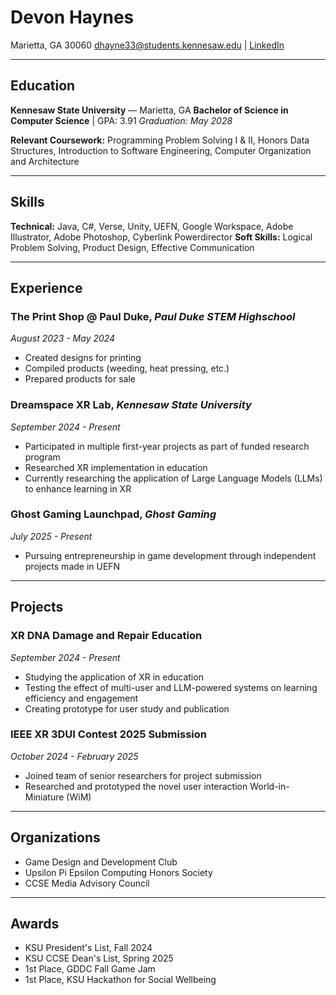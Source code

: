 # Devon Haynes

Marietta, GA 30060
dhayne33@students.kennesaw.edu | [LinkedIn](https://www.linkedin.com/in/devon-haynes-99515630b/)

---

## Education
**Kennesaw State University** — Marietta, GA
**Bachelor of Science in Computer Science** | GPA: 3.91
_Graduation: May 2028_

**Relevant Coursework:** Programming Problem Solving I & II, Honors Data Structures, Introduction to Software Engineering, Computer Organization and Architecture

---

## Skills
**Technical:** Java, C#, Verse, Unity, UEFN, Google Workspace, Adobe Illustrator, Adobe Photoshop, Cyberlink Powerdirector
**Soft Skills:** Logical Problem Solving, Product Design, Effective Communication

---

## Experience

### The Print Shop @ Paul Duke, _Paul Duke STEM Highschool_
_August 2023 - May 2024_
- Created designs for printing
- Compiled products (weeding, heat pressing, etc.)
- Prepared products for sale

### Dreamspace XR Lab, _Kennesaw State University_
_September 2024 - Present_
- Participated in multiple first-year projects as part of funded research program
- Researched XR implementation in education
- Currently researching the application of Large Language Models (LLMs) to enhance learning in XR

### Ghost Gaming Launchpad, _Ghost Gaming_
_July 2025 - Present_
- Pursuing entrepreneurship in game development through independent projects made in UEFN

---

## Projects

### XR DNA Damage and Repair Education
_September 2024 - Present_
- Studying the application of XR in education
- Testing the effect of multi-user and LLM-powered systems on learning efficiency and engagement
- Creating prototype for user study and publication

### IEEE XR 3DUI Contest 2025 Submission
_October 2024 - February 2025_
- Joined team of senior researchers for project submission
- Researched and prototyped the novel user interaction World-in-Miniature (WiM)

---

## Organizations
- Game Design and Development Club
- Upsilon Pi Epsilon Computing Honors Society
- CCSE Media Advisory Council

---

## Awards
- KSU President's List, Fall 2024
- KSU CCSE Dean's List, Spring 2025
- 1st Place, GDDC Fall Game Jam
- 1st Place, KSU Hackathon for Social Wellbeing